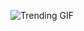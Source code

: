 
<!-- GIF_SECTION -->
![Trending GIF](https://media2.giphy.com/media/v1.Y2lkPThiYjIxNzcyN3I3N2NpNTJyZnI1NGttcHR0c3J4NXJpdTBrbGVqMGM3dHU3MjhvNiZlcD12MV9naWZzX3NlYXJjaCZjdD1n/fwbZnTftCXVocKzfxR/giphy.gif)
<!-- END_GIF_SECTION -->

